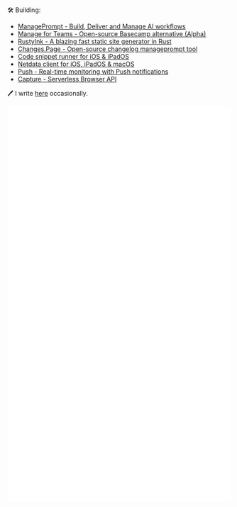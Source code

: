 🛠️ Building:
  - [ManagePrompt - Build, Deliver and Manage AI workflows](https://manageprompt.com)
  - [Manage for Teams - Open-source Basecamp alternative (Alpha)](http://managee.xyz)
  - [RustyInk - A blazing fast static site generator in Rust](https://github.com/arjunkomath/RustyInk)
  - [Changes.Page - Open-source changelog manageprompt tool](https://changes.page)
  - [Code snippet runner for iOS & iPadOS](https://code.techulus.com)
  - [Netdata client for iOS, iPadOS & macOS](https://github.com/arjunkomath/netdata-ios)
  - [Push - Real-time monitoring with Push notifications](https://push.techulus.com)
  - [Capture - Serverless Browser API](https://capture.techulus.in)

🖊️ I write [here](https://techulus.xyz) occasionally.

![Metrics](/github-metrics.svg)
